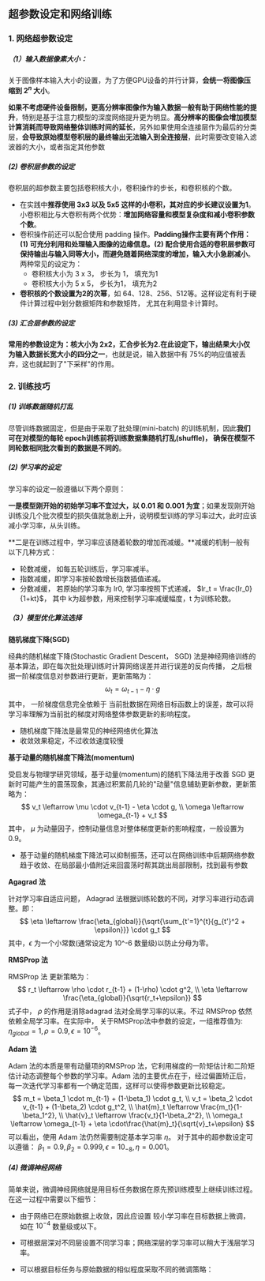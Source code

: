 ## 超参数设定和网络训练

### 1. 网络超参数设定

##### （1）输入数据像素大小：

​        关于图像样本输入大小的设置，为了方便GPU设备的并行计算，**会统一将图像压缩到 $2^n$ 大小**。

​        **如果不考虑硬件设备限制，更高分辨率图像作为输入数据一般有助于网络性能的提升**，特别是基于注意力模型的深度网络提升更为明显。**高分辨率的图像会增加模型计算消耗而导致网络整体训练时间的延长**，另外如果使用全连接层作为最后的分类层，**会导致原始模型卷积层的最终输出无法输入到全连接层**，此时需要改变输入滤波器的大小，或者指定其他参数

##### (2) 卷积层参数的设定

卷积层的超参数主要包括卷积核大小，卷积操作的步长，和卷积核的个数。

- 在实践中**推荐使用 3x3 以及 5x5 这样的小卷积，其对应的步长建议设置为1**。小卷积相比与大卷积有两个优势：**增加网络容量和模型复杂度和减小卷积参数个数**。
- 卷积操作前还可以配合使用 padding 操作。**Padding操作主要有两个作用：(1) 可充分利用和处理输入图像的边缘信息。(2) 配合使用合适的卷积层参数可保持输出与输入同等大小，而避免随着网络深度的增加，输入大小急剧减小**。两种常见的设定为：
  - 卷积核大小为 3 x 3， 步长为 1， 填充为1
  - 卷积核大小为 5 x 5， 步长为1， 填充为2
- **卷积核的个数设置为2的次幂**，如 64、128、256、512等。这样设定有利于硬件计算过程中划分数据矩阵和参数矩阵， 尤其在利用显卡计算时。

##### (3) 汇合层参数的设定

**常用的参数设定为：核大小为 2x2，汇合步长为2.在此设定下，输出结果大小仅为输入数据长宽大小的四分之一**，也就是说，输入数据中有 75%的响应值被丢弃，这也就起到了"下采样"的作用。

### 2. 训练技巧

##### (1) 训练数据随机打乱

尽管训练数据固定，但是由于采取了批处理(mini-batch) 的训练机制，因此**我们可在对模型的每轮 epoch训练前将训练数据集随机打乱(shuffle)， 确保在模型不同轮数相同批次看到的数据是不同的**。

##### (2) 学习率的设定

学习率的设定一般遵循以下两个原则：

**一是模型刚开始的初始学习率不宜过大，以 0.01 和 0.001 为宜**；如果发现刚开始训练没几个批次模型的损失值就急剧上升，说明模型训练的学习率过大，此时应该减小学习率，从头训练。

**二是在训练过程中，学习率应该随着轮数的增加而减缓。**减缓的机制一般有以下几种方式：

- 轮数减缓， 如每五轮训练后，学习率减半。
- 指数减缓，即学习率按轮数增长指数插值递减。
- 分数减缓， 若原始的学习率为 lr0, 学习率按照下式递减， $lr_t = \frac{lr_0}{1+kt}$， 其中 k为超参数，用来控制学习率减缓幅度，t 为训练轮数。

##### （3）模型优化算法选择

**随机梯度下降(SGD)**

经典的随机梯度下降(Stochastic Gradient Descent， SGD) 法是神经网络训练的基本算法，即在每次批处理训练时计算网络误差并进行误差的反向传播， 之后根据一阶梯度信息对参数进行更新，更新策略为：
$$
\omega_t = \omega_{t-1} - \eta \cdot g
$$
其中， 一阶梯度信息完全依赖于 当前批数据在网络目标函数上的误差，故可以将学习率理解为当前批的梯度对网络整体参数更新的影响程度。

- 随机梯度下降法是最常见的神经网络优化算法
- 收敛效果稳定，不过收敛速度较慢

**基于动量的随机梯度下降法(momentum)**

受启发与物理学研究领域，基于动量(momentum)的随机下降法用于改善 SGD 更新时可能产生的震荡现象，其通过积累前几轮的"动量"信息辅助更新参数，更新策略为：
$$
v_t \leftarrow \mu \cdot v_{t-1} - \eta \cdot g, \\
\omega \leftarrow \omega_{t-1} + v_t
$$
其中， $\mu$ 为动量因子，控制动量信息对整体梯度更新的影响程度，一般设置为 0.9。

- 基于动量的随机梯度下降法可以抑制振荡，还可以在网络训练中后期网络参数趋于收敛、在局部最小值附近来回震荡时帮其跳出局部限制，找到最有参数

**Agagrad 法**

针对学习率自适应问题， Adagrad 法根据训练轮数的不同，对学习率进行动态调整。即：
$$
\eta \leftarrow \frac{\eta_{global}}{\sqrt{\sum_{t'=1}^{t}{g_{t'}^2 + \epsilon}}} \cdot g_t
$$
其中，$\epsilon$ 为一个小常数(通常设定为 10^-6 数量级)以防止分母为零。

**RMSProp 法**

RMSProp 法 更新策略为：
$$
r_t \leftarrow \rho \cdot r_{t-1} + (1-\rho) \cdot g^2, \\
\eta \leftarrow \frac{\eta_{global}}{\sqrt{r_t+\epsilon}}
$$
式子中， $\rho$ 的作用是消除adagrad 法对全局学习率的以来。不过 RMSProp 依然依赖全局学习率。在实际中， 关于RMSProp法中参数的设定，一组推荐值为: $\eta_{global}=1, \rho=0.9, \epsilon=10^{-6}$。 

**Adam 法**

Adam 法的本质是带有动量项的RMSProp 法，它利用梯度的一阶矩估计和二阶矩估计动态调整每个参数的学习率。Adam 法的主要优点在于，经过偏置矫正后，每一次迭代学习率都有一个确定范围，这样可以使得参数更新比较稳定。
$$
m_t = \beta_1 \cdot m_{t-1} + (1-\beta_1) \cdot g_t, \\
v_t = \beta_2 \cdot v_{t-1} + (1-\beta_2) \cdot g_t^2, \\
\hat{m}_t \leftarrow \frac{m_t}{1-\beta_1^2}, \\
\hat{v}_t \leftarrow \frac{v_t}{1-\beta_2^2}, \\
\omega_t \leftarrow \omega_{t-1} + \eta \cdot\frac{\hat{m}_t}{\sqrt{v}_t+\epsilon}
$$
可以看出，使用 Adam 法仍然需要制定基本学习率 $\eta$。 对于其中的超参数设定可以遵循： $\beta_1=0.9, \beta_2 = 0.999, \epsilon=10_{-8}, \eta=0.001$。

##### (4) 微调神经网络

 简单来说，微调神经网络就是用目标任务数据在原先预训练模型上继续训练过程。在这一过程中需要以下细节：

- 由于网络已在原始数据上收敛，因此应设置 较小学习率在目标数据上微调， 如在 $10^{-4}$ 数量级或以下。

- 可根据层深对不同层设置不同学习率；网络深层的学习率可以稍大于浅层学习率。

- 可以根据目标任务与原始数据的相似程度采取不同的微调策略：

